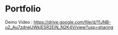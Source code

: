 # Portfolio
Demo Video : https://drive.google.com/file/d/11JNB-u2_Au7zdneUWklESR2EiN_N2K4V/view?usp=sharing
